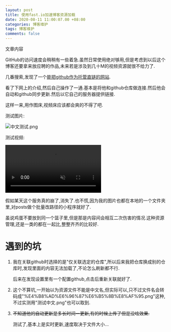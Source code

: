 ```yaml
---
layout: post
title: 使用fast.io加速博客资源加载
date: 2020-08-11 11:00:07.00 +08:00
categories: 博客维护
tags: 博客维护
comments: false
---
```


文章内容

GitHub的访问速度会稍稍有一些着急.虽然日常使用绝对够用,但是考虑到以后这个博客还要拿来放应聘的作品,未来若是涉及到几十M的视频资源就很不给力了.

几番搜索,发现了一个[能把github作为托管直链的网站](https://fast.io).

看了下网上的介绍,然后自己操作了一通.基本是将他和github仓库做连接.然后他会自动和github同步更新.然后以它自己的服务器提供链接.

这样一来,用作图床,视频床应该都会爽的不得了吧.

测试图片:

![中文测试.png](https://a690089735.imfast.io/中文测试.png)

测试视频:

<video src="https://a690089735.imfast.io/中文测试.mp4"  muted  autoplay="autoplay"  loop="loop"></video>

假如某天这个服务真的崩了,消失了.也不慌,因为我的图片也都在本地的一个文件夹里,对posts做个批量改路径的小程序就好了.

虽说鸡蛋不要放到同一个篮子里,但是那是内容间会相互二次伤害的情况.这种资源管理,还是一类的都在一起比,整整齐齐的比较好.

# 遇到的坑

1. 我在关联github时选择的是"仅关联选定的仓库",所以后来我把仓库换成别的仓库时,发现里面的内容无法加载了,不论怎么刷新都不行.

   后来在发现设置里有一个配置github,点击后重新关联就好了.

2. 这个不算坑,一开始以为资源文件不能是中文名,但实际可以,只不过文件名会转码成"%E4%B8%AD%E6%96%87%E6%B5%8B%E8%AF%95.png"这种,不过实测用"测试中文.png"也可以取到.

3. <s>不知道他的自动更新是多长时间一更新,有的时候上传了但是没啥效果.</s>

   测试了,基本上是实时更新,速度取决于文件大小...
